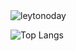 <img src="https://komarev.com/ghpvc/?username=leytonoday&color=brightgreen" alt="leytonoday" />

![Top Langs](https://github-readme-stats.vercel.app/api/top-langs/?username=leytonoday&layout=compact&count_private=true&show_icons=true)
